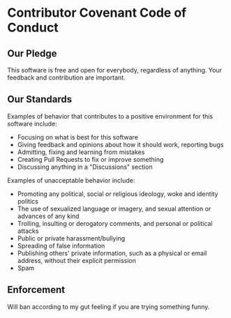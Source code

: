 # Contributor Covenant Code of Conduct

## Our Pledge

This software is free and open for everybody, regardless of anything.
Your feedback and contribution are important.

## Our Standards

Examples of behavior that contributes to a positive environment for this software include:

* Focusing on what is best for this software
* Giving feedback and opinions about how it should work, reporting bugs
* Admitting, fixing and learning from mistakes
* Creating Pull Requests to fix or improve something
* Discussing anything in a "Discussions" section

Examples of unacceptable behavior include:

* Promoting any political, social or religious ideology, woke and identity politics
* The use of sexualized language or imagery, and sexual attention or
  advances of any kind
* Trolling, insulting or derogatory comments, and personal or political attacks
* Public or private harassment/bullying
* Spreading of false information
* Publishing others' private information, such as a physical or email
  address, without their explicit permission
* Spam

## Enforcement

Will ban according to my gut feeling if you are trying something funny.
